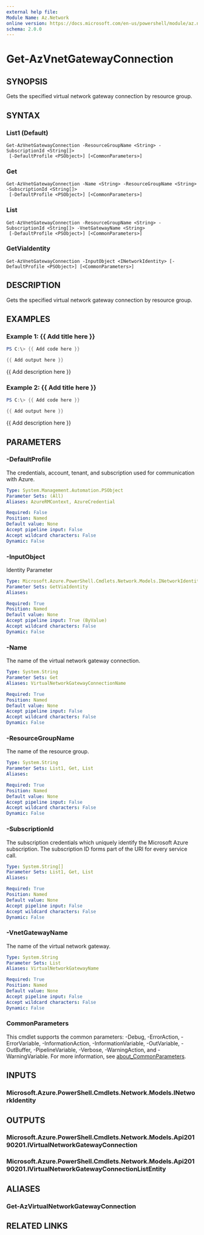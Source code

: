 ```yaml
---
external help file:
Module Name: Az.Network
online version: https://docs.microsoft.com/en-us/powershell/module/az.network/get-azvnetgatewayconnection
schema: 2.0.0
---
```


# Get-AzVnetGatewayConnection

## SYNOPSIS
Gets the specified virtual network gateway connection by resource group.

## SYNTAX

### List1 (Default)
```
Get-AzVnetGatewayConnection -ResourceGroupName <String> -SubscriptionId <String[]>
 [-DefaultProfile <PSObject>] [<CommonParameters>]
```

### Get
```
Get-AzVnetGatewayConnection -Name <String> -ResourceGroupName <String> -SubscriptionId <String[]>
 [-DefaultProfile <PSObject>] [<CommonParameters>]
```

### List
```
Get-AzVnetGatewayConnection -ResourceGroupName <String> -SubscriptionId <String[]> -VnetGatewayName <String>
 [-DefaultProfile <PSObject>] [<CommonParameters>]
```

### GetViaIdentity
```
Get-AzVnetGatewayConnection -InputObject <INetworkIdentity> [-DefaultProfile <PSObject>] [<CommonParameters>]
```

## DESCRIPTION
Gets the specified virtual network gateway connection by resource group.

## EXAMPLES

### Example 1: {{ Add title here }}
```powershell
PS C:\> {{ Add code here }}

{{ Add output here }}
```

{{ Add description here }}

### Example 2: {{ Add title here }}
```powershell
PS C:\> {{ Add code here }}

{{ Add output here }}
```

{{ Add description here }}

## PARAMETERS

### -DefaultProfile
The credentials, account, tenant, and subscription used for communication with Azure.

```yaml
Type: System.Management.Automation.PSObject
Parameter Sets: (All)
Aliases: AzureRMContext, AzureCredential

Required: False
Position: Named
Default value: None
Accept pipeline input: False
Accept wildcard characters: False
Dynamic: False
```

### -InputObject
Identity Parameter

```yaml
Type: Microsoft.Azure.PowerShell.Cmdlets.Network.Models.INetworkIdentity
Parameter Sets: GetViaIdentity
Aliases:

Required: True
Position: Named
Default value: None
Accept pipeline input: True (ByValue)
Accept wildcard characters: False
Dynamic: False
```

### -Name
The name of the virtual network gateway connection.

```yaml
Type: System.String
Parameter Sets: Get
Aliases: VirtualNetworkGatewayConnectionName

Required: True
Position: Named
Default value: None
Accept pipeline input: False
Accept wildcard characters: False
Dynamic: False
```

### -ResourceGroupName
The name of the resource group.

```yaml
Type: System.String
Parameter Sets: List1, Get, List
Aliases:

Required: True
Position: Named
Default value: None
Accept pipeline input: False
Accept wildcard characters: False
Dynamic: False
```

### -SubscriptionId
The subscription credentials which uniquely identify the Microsoft Azure subscription.
The subscription ID forms part of the URI for every service call.

```yaml
Type: System.String[]
Parameter Sets: List1, Get, List
Aliases:

Required: True
Position: Named
Default value: None
Accept pipeline input: False
Accept wildcard characters: False
Dynamic: False
```

### -VnetGatewayName
The name of the virtual network gateway.

```yaml
Type: System.String
Parameter Sets: List
Aliases: VirtualNetworkGatewayName

Required: True
Position: Named
Default value: None
Accept pipeline input: False
Accept wildcard characters: False
Dynamic: False
```

### CommonParameters
This cmdlet supports the common parameters: -Debug, -ErrorAction, -ErrorVariable, -InformationAction, -InformationVariable, -OutVariable, -OutBuffer, -PipelineVariable, -Verbose, -WarningAction, and -WarningVariable. For more information, see [about_CommonParameters](http://go.microsoft.com/fwlink/?LinkID=113216).

## INPUTS

### Microsoft.Azure.PowerShell.Cmdlets.Network.Models.INetworkIdentity

## OUTPUTS

### Microsoft.Azure.PowerShell.Cmdlets.Network.Models.Api20190201.IVirtualNetworkGatewayConnection

### Microsoft.Azure.PowerShell.Cmdlets.Network.Models.Api20190201.IVirtualNetworkGatewayConnectionListEntity

## ALIASES

### Get-AzVirtualNetworkGatewayConnection

## RELATED LINKS

